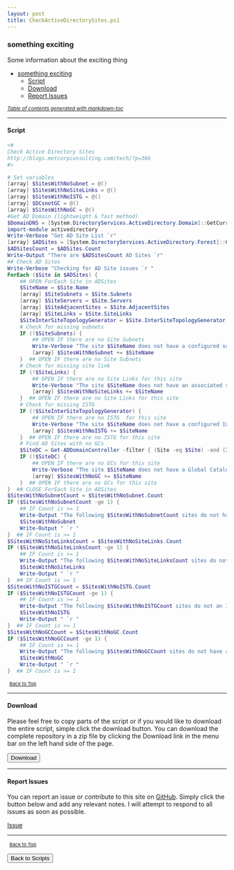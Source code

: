```yaml
---
layout: post
title: CheckActiveDirectorySites.ps1
---
```


### something exciting

Some information about the exciting thing

- [something exciting](#something-exciting)
  - [Script](#script)
  - [Download](#download)
  - [Report Issues](#report-issues)

<small><i><a href='http://ecotrust-canada.github.io/markdown-toc/'>Table of contents generated with markdown-toc</a></i></small>

---

#### Script

```powershell
<#
Check Active Directory Sites
http://blogs.metcorpconsulting.com/tech/?p=366
#>

# Set variables
[array] $SitesWithNoSubnet = @()
[array] $SitesWithNoSiteLinks = @()
[array] $SitesWithNoISTG = @()
[array] $DCsnotGC = @()
[array] $SitesWithNoGC = @()
#Get AD Domain (lightweight & fast method)
$DomainDNS = [System.DirectoryServices.ActiveDirectory.Domain]::GetCurrentDomain().Name
import-module activedirectory
Write-Verbose "Get AD Site List `r"
[array] $ADSites = [System.DirectoryServices.ActiveDirectory.Forest]::GetCurrentForest().Sites
$ADSitesCount = $ADSites.Count
Write-Output "There are $ADSitesCount AD Sites `r"
## Check AD Sites
Write-Verbose "Checking for AD Site issues `r "
ForEach ($Site in $ADSites) {
    ## OPEN ForEach Site in ADSites
    $SiteName = $Site.Name
    [array] $SiteSubnets = $Site.Subnets
    [array] $SiteServers = $Site.Servers
    [array] $SiteAdjacentSites = $Site.AdjacentSites
    [array] $SiteLinks = $Site.SiteLinks
    $SiteInterSiteTopologyGenerator = $Site.InterSiteTopologyGenerator
    # Check for missing subnets
    IF (!$SiteSubnets) {
        ## OPEN IF there are no Site Subnets
        Write-Verbose "The site $SiteName does not have a configured subnet. `r "
        [array] $SitesWithNoSubnet += $SiteName
    }  ## OPEN IF there are no Site Subnets
    # Check for missing site link
    IF (!$SiteLinks) {
        ## OPEN IF there are no Site Links for this site
        Write-Verbose "The site $SiteName does not have an associated site link. `r "
        [array] $SitesWithNoSiteLinks += $SiteName
    }  ## OPEN IF there are no Site Links for this site
    # Check for missing ISTG
    IF (!$SiteInterSiteTopologyGenerator) {
        ## OPEN IF there are no ISTG  for this site
        Write-Verbose "The site $SiteName does not have a configured InterSite Topology Generator server `r "
        [array] $SitesWithNoISTG += $SiteName
    }  ## OPEN IF there are no ISTG for this site
    # Find AD Sites with no GCs
    $SiteDC = Get-ADDomainController -filter { (Site -eq $Site) -and (IsGlobalCatalog -eq $True) }
    IF (!$SiteDC) {
        ## OPEN IF there are no GCs for this site
        Write-Verbose "The site $SiteName does not have a Global Catalog associated with it `r "
        [array] $SitesWithNoGC += $SiteName
    }  ## OPEN IF there are no GCs for this site
}  ## CLOSE ForEach Site in ADSites
$SitesWithNoSubnetCount = $SitesWithNoSubnet.Count
IF ($SitesWithNoSubnetCount -ge 1) {
    ## IF Count is >= 1
    Write-Output "The following $SitesWithNoSubnetCount sites do not have subnets associated with them `r "
    $SitesWithNoSubnet
    Write-Output " `r "
}  ## IF Count is >= 1
$SitesWithNoSiteLinksCount = $SitesWithNoSiteLinks.Count
IF ($SitesWithNoSiteLinksCount -ge 1) {
    ## IF Count is >= 1
    Write-Output "The following $SitesWithNoSiteLinksCount sites do not have Site Links associated with them `r "
    $SitesWithNoSiteLinks
    Write-Output " `r "
}  ## IF Count is >= 1
$SitesWithNoISTGCount = $SitesWithNoISTG.Count
IF ($SitesWithNoISTGCount -ge 1) {
    ## IF Count is >= 1
    Write-Output "The following $SitesWithNoISTGCount sites do not an ISTG associated with them `r "
    $SitesWithNoISTG
    Write-Output " `r "
}  ## IF Count is >= 1
$SitesWithNoGCCount = $SitesWithNoGC.Count
IF ($SitesWithNoGCCount -ge 1) {
    ## IF Count is >= 1
    Write-Output "The following $SitesWithNoGCCount sites do not have a GC associated with them `r "
    $SitesWithNoGC
    Write-Output " `r "
}  ## IF Count is >= 1
```

<span style="font-size:11px;"><a href="#"><i class="fas fa-caret-up" aria-hidden="true" style="color: white; margin-right:5px;"></i>Back to Top</a></span>

---

#### Download

Please feel free to copy parts of the script or if you would like to download the entire script, simple click the download button. You can download the complete repository in a zip file by clicking the Download link in the menu bar on the left hand side of the page.

<button class="btn" type="submit" onclick="window.open('/PowerShell/scripts/activeDirectory/CheckActiveDirectorySites.ps1')">
    <i class="fa fa-cloud-download-alt">
    </i>
        Download
</button>

---

#### Report Issues

You can report an issue or contribute to this site on <a href="https://github.com/BanterBoy/scripts-blog/issues">GitHub</a>. Simply click the button below and add any relevant notes. I will attempt to respond to all issues as soon as possible.

<!-- Place this tag where you want the button to render. -->

<a class="github-button" href="https://github.com/BanterBoy/scripts-blog/issues/new?title=CheckActiveDirectorySites.ps1&body=There is a problem with this function. Please find details below." data-show-count="true" aria-label="Issue BanterBoy/scripts-blog on GitHub">Issue</a>

---

<span style="font-size:11px;"><a href="#"><i class="fas fa-caret-up" aria-hidden="true" style="color: white; margin-right:5px;"></i>Back to Top</a></span>

<a href="/menu/_pages/scripts.html">
    <button class="btn">
        <i class='fas fa-reply'>
        </i>
            Back to Scripts
    </button>
</a>

[1]: http://ecotrust-canada.github.io/markdown-toc
[2]: https://github.com/googlearchive/code-prettify
